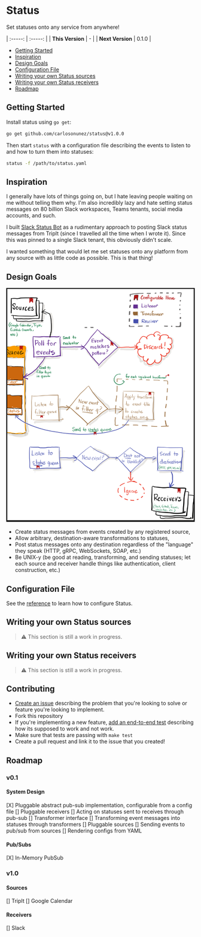 # Status

Set statuses onto any service from anywhere!

| :-----:          | :-----: |
| **This Version** | -       |
| **Next Version** | 0.1.0   |

- [Getting Started](#getting-started)
- [Inspiration](#inspiration)
- [Design Goals](#design-goals)
- [Configuration File](#configuration-file)
- [Writing your own Status sources](#writing-your-own-status-sources)
- [Writing your own Status receivers](#writing-your-own-status-receivers)
- [Roadmap](#roadmap)

## Getting Started

Install status using `go get`:

```sh
go get github.com/carlosonunez/status@v1.0.0
```

Then start `status` with a configuration file describing the events to listen to
and how to turn them into statuses:

```sh
status -f /path/to/status.yaml
```

## Inspiration

I generally have lots of things going on, but I hate leaving people waiting on
me without telling them why. I'm also incredibly lazy and hate setting status
messages on 80 billion Slack workspaces, Teams tenants, social media accounts,
and such.

I built [Slack Status Bot](https://github.com/carlosonunez/slack-status-bot) as
a rudimentary approach to posting Slack status messages from TripIt (since I
travelled all the time when I wrote it). Since this was pinned to a single Slack
tenant, this obviously didn't scale.

I wanted something that would let me set statuses onto any platform from any
source with as little code as possible. This is that thing!

## Design Goals

![](./assets/img/design.png)

- Create status messages from events created by any registered source,
- Allow arbitrary, destination-aware transformations to statuses,
- Post status messages onto any destination regardless of the "language" they
  speak (HTTP, gRPC, WebSockets, SOAP, etc.)
- Be UNIX-y (be good at reading, transforming, and sending statuses; let each
  source and receiver handle things like authentication, client construction,
  etc.)

## Configuration File

See the [reference](./status.yaml.reference) to learn how to configure Status.

## Writing your own Status sources

> ⚠️  This section is still a work in progress.

## Writing your own Status receivers

> ⚠️  This section is still a work in progress.

## Contributing

- [Create an issue](https://github.com/carlosonunez/status/issues/new)
  describing the problem that you're looking to solve or feature
  you're looking to implement.
- Fork this repository
- If you're implementing a new feature, [add an end-to-end test](./tests/e2e)
  describing how its supposed to work and not work.
- Make sure that tests are passing with `make test`
- Create a pull request and link it to the issue that you created!

## Roadmap

### v0.1

#### System Design

[X] Pluggable abstract pub-sub implementation, configurable from a config file
[] Pluggable receivers
[] Acting on statuses sent to receives through pub-sub
[] Transformer interface
[] Transforming event messages into statuses through transformers
[] Pluggable sources
[] Sending events to pub/sub from sources
[] Rendering configs from YAML

#### Pub/Subs

[X] In-Memory PubSub

### v1.0

#### Sources

[] TripIt
[] Google Calendar

#### Receivers

[] Slack
